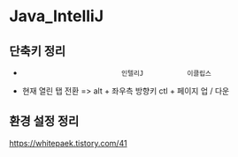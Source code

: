# Java_IntelliJ
## 단축키 정리
-                              인텔리J           이클립스
- 현재 열린 탭 전환  =>  alt + 좌우측 방향키    ctl + 페이지 업 / 다운


## 환경 설정 정리
https://whitepaek.tistory.com/41
